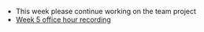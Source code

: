 - This week please continue working on the team project
- [Week 5 office hour recording](https://youtu.be/7EZlhzMfzx4)
